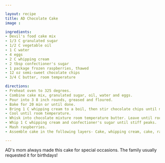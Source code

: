 ```yaml
---

layout: recipe
title: AD Chocolate Cake
image : 

ingredients:
- Devil's food cake mix
- 1/3 C granulated sugar
- 1/2 C vegetable oil
- 1 C water
- 4 eggs
- 2 C whipping cream
- 2 tbsp confectioner's sugar
- 1 package frozen raspberries, thawed
- 12 oz semi-sweet chocolate chips
- 3/4 C butter, room temperature

directions:
- Preheat oven to 325 degrees.
- Combine cake mix, granulated sugar, oil, water and eggs. 
- Pour into 3 8 inch rounds, greased and floured.
- Bake for 20 min or until done.
- Bring 1 C whipping cream to a boil, then stir chocolate chips until melted, use whisk.
- Cool until room temperature. 
- Whisk into chocolate mixture room temperature butter. Leave until room temp then put in fridge. Allow time to cool completely.
- Whip 1 C whipping cream and confectioner's sugar until stiff peaks. 
- Mash raspberries.
- Assemble cake in the following layers- Cake, whipping cream, cake, raspberries, cake. Then frost with gnache.

---
```

AD's mom always made this cake for special occasions. The family usually requested it for birthdays!